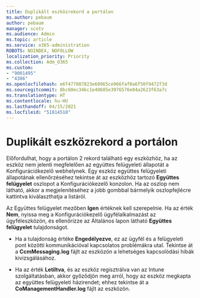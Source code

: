 ```yaml
---
title: Duplikált eszközrekord a portálon
ms.author: pebaum
author: pebaum
manager: scotv
ms.audience: Admin
ms.topic: article
ms.service: o365-administration
ROBOTS: NOINDEX, NOFOLLOW
localization_priority: Priority
ms.collection: Adm_O365
ms.custom:
- "9001495"
- "4386"
ms.openlocfilehash: e6f477807823e68965ce966faf0a6f50f9472f3d
ms.sourcegitcommit: 8bc60ec34bc1e40685e3976576e04a2623f63a7c
ms.translationtype: HT
ms.contentlocale: hu-HU
ms.lasthandoff: 04/15/2021
ms.locfileid: "51814518"
---
```

# <a name="duplicate-device-record-in-the-portal"></a>Duplikált eszközrekord a portálon

Előfordulhat, hogy a portálon 2 rekord található egy eszközhöz, ha az eszköz nem jelenti megfelelően az együttes felügyeleti állapotát a Konfigurációkezelő webhelynek. Egy eszköz együttes felügyeleti állapotának ellenőrzéséhez tekintse át az eszközhöz tartozó **Együttes felügyelet** oszlopot a Konfigurációkezelő konzolon. Ha az oszlop nem látható, akkor a megjelenítéséhez a jobb gombbal bármelyik oszlopfejlécre kattintva kiválaszthatja a listáról.

Az Együttes felügyelet mezőben **Igen** értéknek kell szerepelnie. Ha az érték **Nem**, nyissa meg a Konfigurációkezelő ügyfélalkalmazást az ügyféleszközön, és ellenőrizze az Általános lapon látható **Együttes felügyelet** tulajdonságot.

- Ha a tulajdonság értéke **Engedélyezve**, ez az ügyfél és a felügyeleti pont közötti kommunikációval kapcsolatos problémákra utal. Tekintse át a **CcmMessaging.log** fájlt az eszközön a lehetséges kapcsolódási hibák kivizsgálásához.

- Ha az érték **Letiltva**, és az eszköz regisztrálva van az Intune szolgáltatásban, akkor győződjön meg arról, hogy az eszköz megkapta az együttes felügyeleti házirendet; ehhez tekintse át a **CoManagementHandler.log** fájlt az eszközön.
